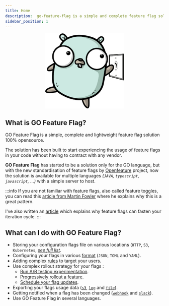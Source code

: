 ```yaml
---
title: Home
description:  go-feature-flag is a simple and complete feature flag solution, without any complex backend system to install. You need only a file as your backend.
sidebar_position: 1
---
```


<p align="center">
  <img width="250" height="238" src="/img/logo/logo.png" alt="go-feature-flag logo" />
</p>

## What is GO Feature Flag?
GO Feature Flag is a simple, complete and lightweight feature flag solution 100% opensource.

The solution has been built to start experiencing the usage of feature flags in your code without having to contract with any vendor.

**GO Feature Flag** has started to be a solution only for the GO language, but with the new standardisation of feature flags by [Openfeature](https://openfeature.dev/) project, 
now the solution is available for multiple languages _(`JAVA`, `typescript`, `javascript`, ...)_ with a simple server to host.

:::info
If you are not familiar with feature flags, also called feature toggles, you can read this [article from Martin Fowler](https://www.martinfowler.com/articles/feature-toggles.html)
where he explains why this is a great pattern.

I've also written an [article](https://medium.com/better-programming/feature-flags-and-how-to-iterate-quickly-7e3371b9986) which explains why feature flags can fasten your iteration cycle.
:::

## What can I do with GO Feature Flag?

- Storing your configuration flags file on various locations (`HTTP`, `S3`, `Kubernetes`, [_see full list_](configure_flag/store_your_flags.md).
- Configuring your flags in various [format](configure_flag/flag_format.mdx) (`JSON`, `TOML` and `YAML`).
- Adding complex [rules](configure_flag/flag_format.mdx#rule-format) to target your users.
- Use complex rollout strategy for your flags :
    - [Run A/B testing experimentation](configure_flag/rollout/experimentation.mdx).
    - [Progressively rollout a feature](configure_flag/rollout/progressive.mdx).
    - [Schedule your flag updates](configure_flag/rollout/scheduled.mdx).
- Exporting your flags usage data ([`s3`](go_module/data_collection/s3.md), [`log`](go_module/data_collection/log.md) and [`file`](go_module/data_collection/file.md)).
- Getting notified when a flag has been changed ([`webhook`](go_module/notifier/webhook.md) and [`slack`](go_module/notifier/slack.md)).
- Use GO Feature Flag in several languages.
